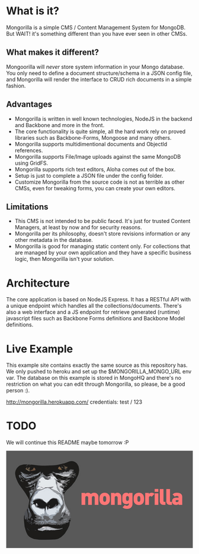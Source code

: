 # What is it?
Mongorilla is a simple CMS / Content Management System for MongoDB. But WAIT! it's something different than you have ever seen in other CMSs.

## What makes it different?
Mongoorilla will *never* store system information in your Mongo database.
You only need to define a document structure/schema in a JSON config file, and Mongorilla will render the interface to CRUD rich documents in a simple fashion.

## Advantages
* Mongorilla is written in well known technologies, NodeJS in the backend and Backbone and more in the front.
* The core functionality is quite simple, all the hard work rely on proved libraries such as Backbone-Forms, Mongoose and many others.
* Mongorilla supports multidimentional documents and ObjectId references.
* Mongorilla supports File/Image uploads against the same MongoDB using GridFS.
* Mongorilla supports rich text editors, Aloha comes out of the box.
* Setup is just to complete a JSON file under the config folder.
* Customize Mongorilla from the source code is not as terrible as other CMSs, even for tweaking forms, you can create your own editors.

## Limitations
* This CMS is not intended to be public faced. It's just for trusted Content Managers, at least by now and for security reasons.
* Mongorilla per its philosophy, doesn't store revisions information or any other metadata in the database.
* Mongorilla is good for managing static content only.  For collections that are managed by your own application and they have a specific business logic, then Mongorilla isn't your solution.

# Architecture
The core application is based on NodeJS Express.  It has a RESTful API with a unique endpoint which handles all the collections/documents.
There's also a web interface and a JS endpoint for retrieve generated (runtime) javascript files such as Backbone Forms definitions and Backbone Model definitions.

# Live Example
This example site contains exactly the same source as this repository has.  We only pushed to heroku and set up the $MONGORILLA_MONGO_URL env var.
The database on this example is stored in MongoHQ and there's no restriction on what you can edit through Mongorilla, so please, be a good person :).

http://mongorilla.herokuapp.com/
credentials: test / 123

# TODO
We will continue this README maybe tomorrow :P

![Logo](public/images/logo.jpg)
